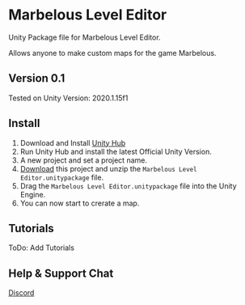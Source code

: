 # Marbelous Level Editor
Unity Package file for Marbelous Level Editor.

Allows anyone to make custom maps for the game Marbelous.

## Version 0.1
Tested on Unity Version: 2020.1.15f1

## Install
1. Download and Install [Unity Hub](https://unity3d.com/get-unity/download)
1. Run Unity Hub and install the latest Official Unity Version.
1. A new project and set a project name.
1. [Download](https://github.com/Denaton/Marbelous-Level-Editor/archive/main.zip) this project and unzip the `Marbelous Level Editor.unitypackage` file.
1. Drag the `Marbelous Level Editor.unitypackage` file into the Unity Engine.
1. You can now start to crerate a map.

## Tutorials
ToDo: Add Tutorials

## Help & Support Chat
[Discord](https://discord.gg/gwEYxCwubR)
